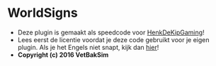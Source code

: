 # WorldSigns

- Deze plugin is gemaakt als speedcode voor [HenkDeKipGaming](https://www.youtube.com/user/HenkDeKipGaming)!
- Lees eerst de licentie voordat je deze code gebruikt voor je eigen plugin. Als je het Engels niet snapt, kijk dan [hier](https://nl.wikipedia.org/wiki/MIT-licentie)!
- **Copyright (c) 2016 VetBakSim**
